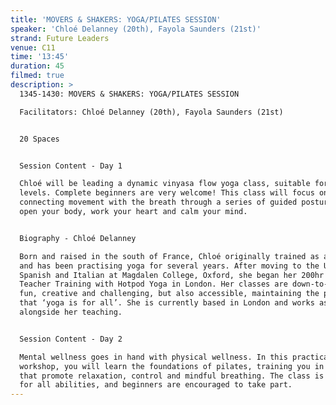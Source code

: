 ```yaml
---
title: 'MOVERS & SHAKERS: YOGA/PILATES SESSION'
speaker: 'Chloé Delanney (20th), Fayola Saunders (21st)'
strand: Future Leaders
venue: C11
time: '13:45'
duration: 45
filmed: true
description: >
  1345-1430: MOVERS & SHAKERS: YOGA/PILATES SESSION

  Facilitators: Chloé Delanney (20th), Fayola Saunders (21st)


  20 Spaces


  Session Content - Day 1

  Chloé will be leading a dynamic vinyasa flow yoga class, suitable for all
  levels. Complete beginners are very welcome! This class will focus on
  connecting movement with the breath through a series of guided postures to
  open your body, work your heart and calm your mind. 


  Biography - Chloé Delanney

  Born and raised in the south of France, Chloé originally trained as a dancer
  and has been practising yoga for several years. After moving to the UK to read
  Spanish and Italian at Magdalen College, Oxford, she began her 200hr Yoga
  Teacher Training with Hotpod Yoga in London. Her classes are down-to-earth,
  fun, creative and challenging, but also accessible, maintaining the philosophy
  that ‘yoga is for all’. She is currently based in London and works as an actor
  alongside her teaching. 


  Session Content - Day 2

  Mental wellness goes in hand with physical wellness. In this practical
  workshop, you will learn the foundations of pilates, training you in postures
  that promote relaxation, control and mindful breathing. The class is suitable
  for all abilities, and beginners are encouraged to take part.
---
```


